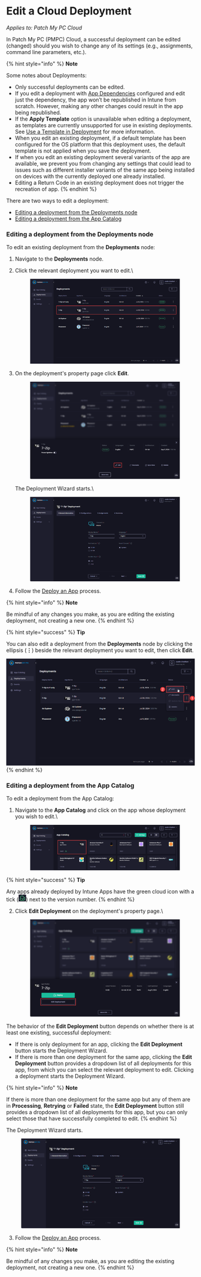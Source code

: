 # Edit a Cloud Deployment

_Applies to: Patch My PC Cloud_

In Patch My PC (PMPC) Cloud, a successful deployment can be edited (changed) should you wish to change any of its settings (e.g., assignments, command line parameters, etc.).

{% hint style="info" %}
**Note**

Some notes about Deployments:

* Only successful deployments can be edited.
* If you edit a deployment with [App Dependencies](../deploying-an-app-using-cloud/cloud-configurations-deployment-tab/dependencies-deployments.md) configured and edit just the dependency, the app won’t be republished in Intune from scratch. However, making any other changes could result in the app being republished.
* If the **Apply Template** option is unavailable when editing a deployment, as templates are currently unsupported for use in existing deployments. See [Use a Template in Deployment](../use-a-template-in-cloud-deployments.md) for more information.
* When you edit an existing deployment, if a default template has been configured for the OS platform that this deployment uses, the default template is not applied when you save the deployment.
* If when you edit an existing deployment several variants of the app are available, we prevent you from changing any settings that could lead to issues such as different installer variants of the same app being installed on devices with the currently deployed one already installed.
* Editing a Return Code in an existing deployment does not trigger the recreation of app.
{% endhint %}

There are two ways to edit a deployment:

* [Editing a deployment from the Deployments node](edit-a-cloud-deployment.md#editing-a-deployment-from-the-deployments-node)
* [Editing a deployment from the App Catalog](edit-a-cloud-deployment.md#editing-a-deployment-from-the-app-catalog)

### Editing a deployment from the Deployments node

To edit an existing deployment from the **Deployments** node:

1. Navigate to the **Deployments** node.
2.  Click the relevant deployment you want to edit.\


    <figure><img src="../../../_images/gitbook/image (1887).png" alt="Clicking the relevant deployment you want to edit."><figcaption></figcaption></figure>


3.  On the deployment's property page click **Edit**.



    <figure><img src="../../../_images/gitbook/image (2010).png" alt="Clicking &#x22;Edit&#x22; on the deployment&#x27;s property page."><figcaption></figcaption></figure>

    The Deployment Wizard starts.\


    <figure><img src="../../../_images/gitbook/image (1889).png" alt="Deployment Wizard starting."><figcaption></figcaption></figure>
4. Follow the [Deploy an App](../deploying-an-app-using-cloud/) process.

{% hint style="info" %}
**Note**

Be mindful of any changes you make, as you are editing the existing deployment, not creating a new one.
{% endhint %}

{% hint style="success" %}
**Tip**

You can also edit a deployment from the **Deployments** node by clicking the ellipsis (**⋮**) beside the relevant deployment you want to edit, then click **Edit**.

![Clicking the ellipsis beside the relevant deployment you want to edit, then clicking Edit.](<../../../_images/gitbook/image (1891).png>)
{% endhint %}

### Editing a deployment from the App Catalog

To edit a deployment from the App Catalog:

1.  Navigate to the **App Catalog** and click on the app whose deployment you wish to edit.\


    <figure><img src="../../../_images/gitbook/image (1884).png" alt="Navigating to the App Catalog and locating the app whose deployment you wish to edit."><figcaption></figcaption></figure>

{% hint style="success" %}
**Tip**

Any apps already deployed by Intune Apps have the green cloud icon with a tick (![](<../../../_images/gitbook/image (1883).png>)) next to the version number.
{% endhint %}

2.  Click **Edit Deployment** on the deployment's property page.\


    <figure><img src="../../../_images/gitbook/image (2011).png" alt="Clicking &#x22;Edit Deployment&#x22; on the deployment&#x27;s property page."><figcaption></figcaption></figure>

The behavior of the **Edit Deployment** button depends on whether there is at least one existing, successful deployment:

* If there is only deployment for an app, clicking the **Edit Deployment** button starts the Deployment Wizard.
* If there is more than one deployment for the same app, clicking the **Edit Deployment** button provides a dropdown list of all deployments for this app, from which you can select the relevant deployment to edit. Clicking a deployment starts the Deployment Wizard.

{% hint style="info" %}
**Note**

If there is more than one deployment for the same app but any of them are in **Processing**, **Retrying** or **Failed** state, the **Edit Deployment** button still provides a dropdown list of all deployments for this app, but you can only select those that have successfully completed to edit.
{% endhint %}

The Deployment Wizard starts.

<figure><img src="../../../_images/gitbook/image (1889).png" alt="Deployment Wizard starting."><figcaption></figcaption></figure>

3. Follow the [Deploy an App](../deploying-an-app-using-cloud/) process.

{% hint style="info" %}
**Note**

Be mindful of any changes you make, as you are editing the existing deployment, not creating a new one.
{% endhint %}
